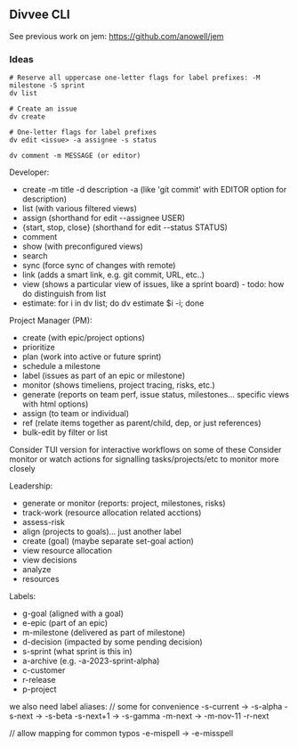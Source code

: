 ## Divvee CLI

See previous work on jem: https://github.com/anowell/jem



### Ideas

```
# Reserve all uppercase one-letter flags for label prefixes: -M milestone -S sprint
dv list

# Create an issue
dv create

# One-letter flags for label prefixes
dv edit <issue> -a assignee -s status

dv comment -m MESSAGE (or editor)

```



Developer:
- create -m title -d description -a (like 'git commit' with EDITOR option for description)
- list (with various filtered views)
- assign (shorthand for edit --assignee USER)
- {start, stop, close} (shorthand for edit --status STATUS)
- comment
- show (with preconfigured views)
- search
- sync (force sync of changes with remote)
- link (adds a smart link, e.g. git commit, URL, etc..)
- view (shows a particular view of issues, like a sprint board) - todo: how do distinguish from list
- estimate: for i in dv list; do dv estimate $i -i; done

Project Manager (PM):

- create (with epic/project options)
- prioritize
- plan (work into active or future sprint)
- schedule a milestone
- label (issues as part of an epic or milestone)
- monitor (shows timeliens, project tracing, risks, etc.)
- generate (reports on team perf, issue status, milestones... specific views with html options)
- assign (to team or individual)
- ref (relate items together as parent/child, dep, or just references)
- bulk-edit by filter or list

Consider TUI version for interactive workflows on some of these
Consider monitor or watch actions for signalling tasks/projects/etc to monitor more closely


Leadership:

- generate or monitor (reports: project, milestones, risks)
- track-work (resource allocation related acctions)
- assess-risk
- align (projects to goals)... just another label
- create (goal) (maybe separate set-goal action)
- view resource allocation
- view decisions
- analyze
- resources



Labels:
- g-goal (aligned with a goal)
- e-epic (part of an epic)
- m-milestone (delivered as part of milestone)
- d-decision (impacted by some pending decision)
- s-sprint (what sprint is this in)
- a-archive (e.g. -a-2023-sprint-alpha)
- c-customer
- r-release
- p-project


we also need label aliases:
// some for convenience
-s-current -> -s-alpha
-s-next -> -s-beta
-s-next+1 -> -s-gamma
-m-next -> -m-nov-11
-r-next

// allow mapping for common typos
-e-mispell -> -e-misspell

